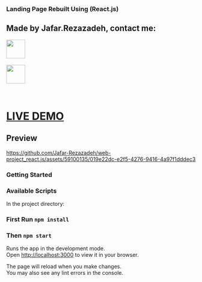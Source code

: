 
### Landing Page Rebuilt  Using (React.js)
## Made by Jafar.Rezazadeh, contact me: 
[<img src="https://user-images.githubusercontent.com/59100135/230678539-44ca1220-deb0-453b-9a54-218b85094c33.png" width="50" />](https://jafarrezazadeh76@gmail.com)$~~~~~~~~~~~$

[<img src="https://user-images.githubusercontent.com/59100135/230678311-fd81f894-3f72-4b96-b89f-77884318fd26.png" width="50" />](https://t.me/s/@jafar_rzzd) 


$~~~~~~~~~~~$

# [LIVE DEMO](https://rebuilt-landing-page-reactjs.vercel.app/)

## Preview




https://github.com/Jafar-Rezazadeh/web-project_react.js/assets/59100135/019e22dc-e2f5-4276-9416-4a97f1dddec3





### Getting Started

### Available Scripts

In the project directory:
### First Run `npm install`
### Then `npm start`

Runs the app in the development mode.\
Open [http://localhost:3000](http://localhost:3000) to view it in your browser.

The page will reload when you make changes.\
You may also see any lint errors in the console.


